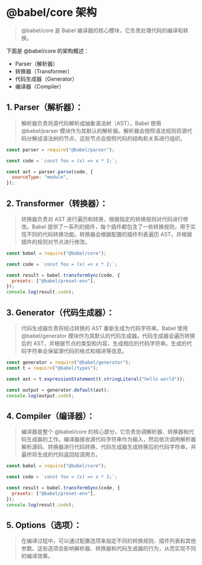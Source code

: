 # @babel/core 架构

> @babel/core 是 Babel 编译器的核心模块，它负责处理代码的编译和转换。



下面是 @babel/core 的架构概述：

- Parser（解析器）
- 转换器（Transformer）
- 代码生成器（Generator）
- 编译器（Compiler）

## 1. Parser（解析器）：

> 解析器负责将源代码解析成抽象语法树（AST），Babel 使用 @babel/parser 模块作为其默认的解析器。解析器会按照语法规则将源代码分解成语法树的节点，这些节点会按照代码的结构和关系进行组织。

```js
const parser = require("@babel/parser");

const code = `const foo = (x) => x * 2;`;

const ast = parser.parse(code, {
  sourceType: "module",
});
```


## 2. Transformer（转换器）：

> 转换器负责对 AST 进行遍历和转换，根据指定的转换规则对代码进行修改。Babel 提供了一系列的插件，每个插件都包含了一些转换规则，用于实现不同的代码转换功能。转换器会根据配置的插件列表遍历 AST，并根据插件的规则对节点进行修改。

```js
const babel = require("@babel/core");

const code = `const foo = (x) => x * 2;`;

const result = babel.transformSync(code, {
  presets: ["@babel/preset-env"],
});
console.log(result.code);
```

## 3. Generator（代码生成器）：

> 代码生成器负责将经过转换的 AST 重新生成为代码字符串。Babel 使用 @babel/generator 模块作为其默认的代码生成器。代码生成器会遍历转换后的 AST，并根据节点的类型和内容，生成相应的代码字符串。生成的代码字符串会保留源代码的格式和缩进等信息。

```js
const generator = require("@babel/generator");
const t = require("@babel/types");

const ast = t.expressionStatement(t.stringLiteral("hello world"));

const output = generator.default(ast);
console.log(output.code);

```

## 4. Compiler（编译器）：

> 编译器是整个 @babel/core 的核心部分，它负责协调解析器、转换器和代码生成器的工作。编译器接收源代码字符串作为输入，然后依次调用解析器解析源码、转换器进行代码转换、代码生成器生成转换后的代码字符串，并最终将生成的代码返回给调用方。

```js
const babel = require("@babel/core");

const code = `const foo = (x) => x * 2;`;

const result = babel.transformSync(code, {
  presets: ["@babel/preset-env"],
});
console.log(result.code);
```

## 5. Options（选项）：

> 在编译过程中，可以通过配置选项来指定不同的转换规则、插件列表和其他参数。这些选项会影响解析器、转换器和代码生成器的行为，从而实现不同的编译效果。
